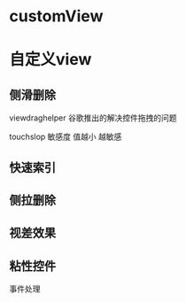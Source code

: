 # customView

# 自定义view

## 侧滑删除

viewdraghelper 谷歌推出的解决控件拖拽的问题

touchslop 敏感度 值越小 越敏感



## 快速索引


## 侧拉删除


## 视差效果

## 粘性控件

事件处理





